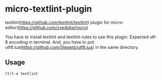 # micro-textlint-plugin
textlint(https://github.com/textlint/textlint) plugin for micro-editor(https://github.com/zyedidia/micro)

You have to install textlint and textlint-rules to use this plugin. Expected utf-8 encoding in terminal.
And, you have to put utf8.lua(https://github.com/Stepets/utf8.lua) in the same directory.

## Usage

```
Ctrl-e textlint
```